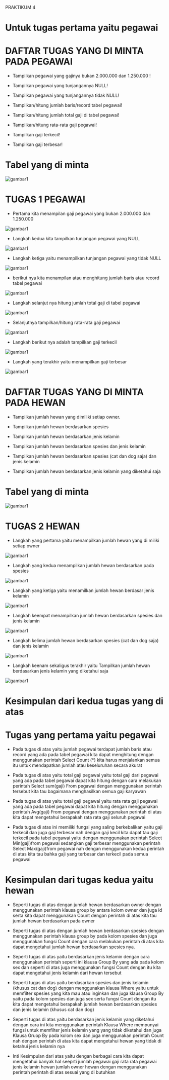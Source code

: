 PRAKTIKUM 4
# Untuk tugas pertama yaitu pegawai



# DAFTAR TUGAS YANG DI MINTA PADA PEGAWAI 


- Tampilkan pegawai yang gajinya bukan 2.000.000 dan 1.250.000 !

- Tampilkan pegawai yang tunjangannya NULL!

- Tampilkan pegawai yang tunjangannya tidak NULL!

- Tampilkan/hitung jumlah baris/record tabel pegawai!

- Tampilkan/hitung jumlah total gaji di tabel pegawai!

- Tampilkan/hitung rata-rata gaji pegawai!

- Tampilkan gaji terkecil!

- Tampilkan gaji terbesar!

# Tabel yang di minta 

![gambar1](gambar/ok1.png)

# TUGAS 1 PEGAWAI

- Pertama kita menampilan gaji pegawai yang bukan 2.000.000 dan 1.250.000

![gambar1](gambar/ok2.png)

- Langkah kedua kita tampilkan tunjangan pegawai yang NULL

![gambar1](gambar/ok3.png)

- Langkah ketiga yaitu menampilkan tunjangan pegawai yang tidak NULL

![gambar1](gambar/ok4.png)

- berikut nya kita menampilan atau menghitung jumlah baris atau record tabel pegawai

![gambar1](gambar/ok5.png)

- Langkah selanjut nya hitung jumlah total gaji di tabel pegawai 

![gambar1](gambar/ok6.png)

- Selanjutnya tampilkan/hitung rata-rata gaji pegawai

![gambar1](gambar/ok7.png)

- Langkah berikut nya adalah tampilkan gaji terkecil 

![gambar1](gambar/ok8.png)

- Langkah yang terakhir yaitu menampilkan gaji terbesar 

![gambar1](gambar/ok9.png)

#  DAFTAR TUGAS YANG DI MINTA PADA HEWAN

- Tampilkan jumlah hewan yang dimiliki setiap owner.

- Tampilkan jumlah hewan berdasarkan spesies

- Tampilkan jumlah hewan berdasarkan jenis kelamin

- Tampilkan jumlah hewan berdasarkan spesies dan jenis kelamin

- Tampilkan jumlah hewan berdasarkan spesies (cat dan dog saja) dan jenis kelamin

- Tampilkan jumlah hewan berdasarkan jenis kelamin yang diketahui saja

# Tabel yang di minta

![gambar1](gambar/ok10.png)

# TUGAS 2 HEWAN

- Langkah yang pertama yaitu menampilkan jumlah hewan yang di miliki setiap owner

![gambar1](gambar/ok11.png)

- Langkah yang kedua menampilkan jumlah hewan berdasarkan pada spesies

![gambar1](gambar/ok12.png)

- Langkah yang ketiga yaitu menamilkan jumlah hewan berdasar jenis kelamin

![gambar1](gambar/ok13.png)

- Langkah keempat menampilkan jumlah hewan berdasarkan spesies dan jenis kelamin

![gambar1](gambar/ok14.png)

- Langkah kelima jumlah hewan berdasarkan spesies (cat dan dog saja) dan jenis kelamin

![gambar1](gambar/ok15.png)

- Langkah keenam sekaligus terakhir yaitu Tampilkan jumlah hewan berdasarkan jenis kelamin yang diketahui saja

![gambar1](gambar/ok16.png)

# Kesimpulan dari kedua tugas yang di atas

# Tugas yang pertama yaitu pegawai

- Pada tugas di atas yaitu jumlah pegawai terdapat jumlah baris atau record yang ada pada tabel pegawai kita dapat menghitung dengan menggunakan perintah Select Count (*) kita harus menjalankan semua itu untuk mendapatkan jumlah atau keseluruhan secara akurat

- Pada tugas di atas yaitu total gaji pegawai yaitu total gaji dari pegawai yang ada pada tabel pegawai dapat kita hitung dengan cara melakukan perintah Select sum(gaji) From pegawai dengan menggunakan perintah tersebut kita tau bagaimana menghasilkan semua gaji karyawan 

- Pada tugas di atas yaitu total gaji pegawai yaitu rata rata gaji pegawai yang ada pada tabel pegawai dapat kita hitung dengan menggunakan perintah  Avg(gaji) From pegawai dengan menggunakan perintah di atas kita dapat mengetahui berapakah rata rata gaji seluruh pegawai 

- Pada tugas di atas ini memiliki fungsi yang saling berkebalikan yaitu gaji terkecil dan juga gaji terbesar nah dengan gaji kecil kita dapat tau gaji terkecil pada tabel pegawai yaitu dengan menggunakan perintah Select Min(gaji)from pegawai sedangkan gaji terbesar menggunakan perintah Select Max(gaji)from pegawai nah dengan menggunakan kedua perintah di atas kita tau bahka gaji yang terbesar dan terkecil pada semua pegawai 


# Kesimpulan dari tugas kedua yaitu hewan

- Seperti tugas di atas dengan jumlah hewan berdasarkan owner dengan menggunakan perintah klausa group by antara kolom owner dan juga id serta kita dapat menggunakan Count dengan perintah di atas kita tau jumlah hewan berdasarkan pada owner 

- Seperti tugas di atas dengan jumlah hewan berdasarkan spesies dengan menggunakan perintah klausa group by pada kolom spesies dan juga menggunakan fungsi Count dengan cara melakukan perintah di atas kita dapat mengetahui jumlah hewan berdasarkan spesies nya. 

- Seperti tugas di atas yaitu berdasarkan jenis kelamin dengan cara menggunakan perintah seperti ini klausa Group By yang ada pada kolom sex dan seperti di atas juga menggunakan fungsi Count dengan itu kita dapat mengetahui jenis kelamin dari hewan tersebut 

- Seperti tugas di atas yaitu berdasarkan spesies dan jenis kelamin (khusus cat dan dog) dengan menggunakan klausa Where yaitu untuk memfilter spesies yang kita mau atau inginkan dan juga klausa Group By yaitu pada kolom spesies dan juga sex serta fungsi Count dengan itu kita dapat mengetahui berapakah jumlah hewan berdasarkan spesies dan jenis kelamin (khusus cat dan dog)

- Seperti tugas di atas yaitu berdasarkan jenis kelamin yang diketahui dengan cara ini kita menggunakan perintah Klausa Where mempunyai fungsi untuk memfilter jenis kelamin yang yang tidak diketahui dan juga Klausa Gruop By pada kolom sex dan juga menggunakan perintah Count nah dengan perintah di atas kita dapat mengetahui hewan yang tidak di ketahui jenis kelamin nya 

- Inti Kesimpulan dari atas yaitu dengan berbagai cara kita dapat mengetahui banyak hal seeprti jumlah pegawai gaji rata rata pegawai jenis kelamin hewan jumlah owner hewan dengan menggunakan perintah perintah di atas sesuai yang di butuhkan
